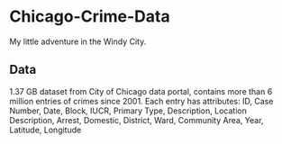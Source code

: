 # Chicago-Crime-Data
My little adventure in the Windy City.

## Data
1.37 GB dataset from City of Chicago data portal, contains more than 6 million entries of crimes since 2001. 
Each entry has attributes: ID, Case Number, Date, Block, IUCR, Primary Type, Description, Location Description, Arrest, Domestic, District, Ward, Community Area, Year, Latitude, Longitude
